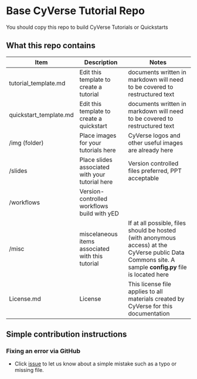 # Base CyVerse Tutorial Repo

You should copy this repo to build CyVerse Tutorials or Quickstarts


## What this repo contains

|Item|Description|Notes|
|----|-----------|-----|
|tutorial_template.md|Edit this template to create a tutorial|documents written in markdown will need to be covered to restructured text|
|quickstart_template.md|Edit this template to create a quickstart|documents written in markdown will need to be covered to restructured text|
|/img (folder)|Place images for your tutorials here|CyVerse logos and other useful images are already here| 
|/slides|Place slides associated with your tutorial here|Version controlled files preferred, PPT acceptable|
|/workflows|Version-controlled workflows build with yED||
|/misc|miscelaneous items associated with this tutorial| If at all possible, files should be hosted (with anonymous access) at the CyVerse public Data Commons site. A sample **config.py** file is located here|
|License.md|License|This license file applies to all materials created by CyVerse for this documentation|


## Simple contribution instructions

### Fixing an error via GitHub

- Click [issue](issue) to let us know about a simple mistake such as a typo or missing file. 